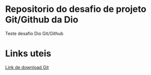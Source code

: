 # Repositorio do desafio de projeto Git/Github da Dio
Teste desafio Dio Git/Github
# Links uteis
[Link de download Git](https://www.google.com/webhp?hl=pt-BR&sa=X&ved=0ahUKEwiepJm7usWAAxXz9rsIHZqVBkgQPAgI)

